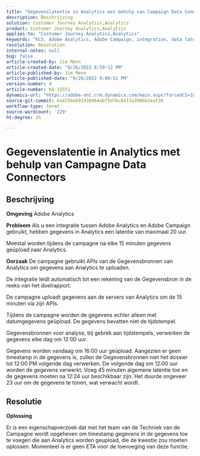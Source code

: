 ```yaml
---
title: "Gegevenslatentie in Analytics met behulp van Campaign Data Connectors"
description: Beschrijving
solution: Customer Journey Analytics,Analytics
product: Customer Journey Analytics,Analytics
applies-to: "Customer Journey Analytics,Analytics"
keywords: "KCS, Adobe Analytics, Adobe Campaign, integration, data latency, Campagne Data Connectors, timestamp, time stamp"
resolution: Resolution
internal-notes: null
bug: false
article-created-by: Jim Menn
article-created-date: "9/26/2022 8:59:12 PM"
article-published-by: Jim Menn
article-published-date: "9/26/2022 9:09:51 PM"
version-number: 4
article-number: KA-15551
dynamics-url: "https://adobe-ent.crm.dynamics.com/main.aspx?forceUCI=1&pagetype=entityrecord&etn=knowledgearticle&id=4cbcf210-de3d-ed11-9db1-0022480866ad"
source-git-commit: 6a4259ab91920464ab75d76c8413a390bb2eaf36
workflow-type: tm+mt
source-wordcount: '229'
ht-degree: 1%

---
```


# Gegevenslatentie in Analytics met behulp van Campagne Data Connectors

## Beschrijving


<b>Omgeving</b>
Adobe Analytics

<b>Probleem</b>
Als u een integratie tussen Adobe Analytics en Adobe Campaign gebruikt, hebben gegevens in Analytics een latentie van maximaal 20 uur.

Meestal worden tijdens de campagne na elke 15 minuten gegevens geüpload naar Analytics.

<b>Oorzaak</b>
De campagne gebruikt APIs van de Gegevensbronnen van Analytics om gegevens aan Analytics te uploaden.

De integratie leidt automatisch tot een rekening van de Gegevensbron in de reeks van het doelrapport.

De campagne uploadt gegevens aan de servers van Analytics om de 15 minuten via zijn APIs.

Tijdens de campagne worden de gegevens echter alleen met datumgegevens geüpload. De gegevens bevatten niet de tijdstempel.

Gegevensbronnen voor analyse, bij gebrek aan tijdstempels, verwerken de gegevens elke dag om 12:00 uur.

Gegevens worden vandaag om 16:00 uur geüpload. Aangezien er geen timestamp in de gegevens is, zullen de Gegevensbronnen niet het dossier tot 12:00 PM volgende dag verwerken. De volgende dag om 12.00 uur worden de gegevens verwerkt. Voeg 45 minuten algemene latentie toe en de gegevens moeten na 12:24 uur beschikbaar zijn. Het duurde ongeveer 23 uur om de gegevens te tonen, wat verwacht wordt.


## Resolutie


<b>Oplossing</b>

Er is een eigenschapverzoek dat met het team van de Techniek van de Campagne wordt opgeheven om timestamp gegevens in de gegevens toe te voegen die aan Analytics worden geupload, die de kwestie zou moeten oplossen. Momenteel is er geen ETA voor de toevoeging van deze functie.


